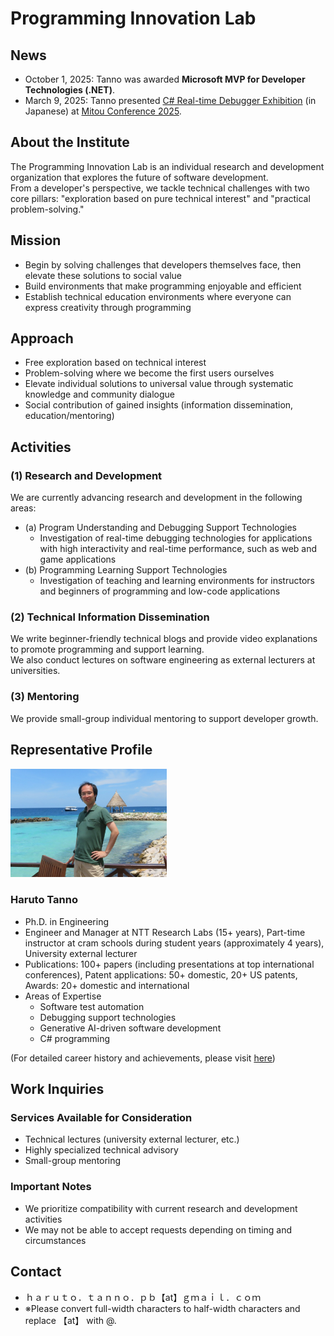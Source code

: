 # Programming Innovation Lab

## News
- October 1, 2025: Tanno was awarded **Microsoft MVP for Developer Technologies (.NET)**.
- March 9, 2025: Tanno presented [C# Real-time Debugger Exhibition](contents/20250309-mitoukaigi/index.md) (in Japanese) at [Mitou Conference 2025](https://www.ipa.go.jp/jinzai/mitou/mitoukaigi/).

## About the Institute

The Programming Innovation Lab is an individual research and development organization that explores the future of software development.\
From a developer's perspective, we tackle technical challenges with two core pillars: "exploration based on pure technical interest" and "practical problem-solving."

## Mission
- Begin by solving challenges that developers themselves face, then elevate these solutions to social value
- Build environments that make programming enjoyable and efficient
- Establish technical education environments where everyone can express creativity through programming

## Approach
- Free exploration based on technical interest
- Problem-solving where we become the first users ourselves
- Elevate individual solutions to universal value through systematic knowledge and community dialogue
- Social contribution of gained insights (information dissemination, education/mentoring)

## Activities
### (1) Research and Development
We are currently advancing research and development in the following areas:
- (a) Program Understanding and Debugging Support Technologies
   - Investigation of real-time debugging technologies for applications with high interactivity and real-time performance, such as web and game applications
- (b) Programming Learning Support Technologies
   - Investigation of teaching and learning environments for instructors and beginners of programming and low-code applications

### (2) Technical Information Dissemination
We write beginner-friendly technical blogs and provide video explanations to promote programming and support learning.\
We also conduct lectures on software engineering as external lecturers at universities.

### (3) Mentoring
We provide small-group individual mentoring to support developer growth.

## Representative Profile

<img src="images/tanno.jpg" alt="Photo" title="Photo" width="250"/>

### Haruto Tanno
- Ph.D. in Engineering
- Engineer and Manager at NTT Research Labs (15+ years), Part-time instructor at cram schools during student years (approximately 4 years), University external lecturer
- Publications: 100+ papers (including presentations at top international conferences), Patent applications: 50+ domestic, 20+ US patents, Awards: 20+ domestic and international
- Areas of Expertise
  - Software test automation
  - Debugging support technologies
  - Generative AI-driven software development
  - C# programming

(For detailed career history and achievements, please visit [here](https://haruto8tanno.github.io/index_en.html))

## Work Inquiries
### Services Available for Consideration
- Technical lectures (university external lecturer, etc.)
- Highly specialized technical advisory
- Small-group mentoring

### Important Notes
- We prioritize compatibility with current research and development activities
- We may not be able to accept requests depending on timing and circumstances

## Contact
- ｈａｒｕｔｏ．ｔａｎｎｏ．ｐｂ【at】ｇｍａｉｌ．ｃｏｍ
- ※Please convert full-width characters to half-width characters and replace 【at】 with @.